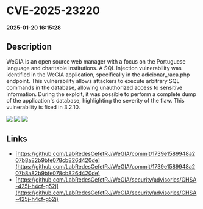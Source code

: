 # CVE-2025-23220

**2025-01-20 16:15:28**

## Description
WeGIA is an open source web manager with a focus on the Portuguese language and charitable institutions. A SQL Injection vulnerability was identified in the WeGIA application, specifically in the adicionar_raca.php endpoint. This vulnerability allows attackers to execute arbitrary SQL commands in the database, allowing unauthorized access to sensitive information. During the exploit, it was possible to perform a complete dump of the application's database, highlighting the severity of the flaw. This vulnerability is fixed in 3.2.10.

![](https://img.shields.io/static/v1?label=Score&message=10.0&color=red)
![](https://img.shields.io/static/v1?label=Severity&message=CRITICAL&color=red)
![](https://img.shields.io/static/v1?label=CWE&message=SQL&color=green)

## Links
- [https://github.com/LabRedesCefetRJ/WeGIA/commit/1739e1589948a207b8a82b9bfe078cb826d420de](https://github.com/LabRedesCefetRJ/WeGIA/commit/1739e1589948a207b8a82b9bfe078cb826d420de)
- [https://github.com/LabRedesCefetRJ/WeGIA/security/advisories/GHSA-425j-h4cf-g52j](https://github.com/LabRedesCefetRJ/WeGIA/security/advisories/GHSA-425j-h4cf-g52j)
